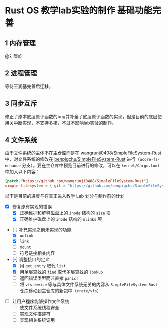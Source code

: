 # Rust OS 教学lab实验的制作 基础功能完善
## 1 内存管理
@刘辰屹
## 2 进程管理
等待王润基完善后迁移。
## 3 同步互斥
修正了原本底层原子函数的bug并补全了底层原子函数的实现，但是目前的底层使用关中断实现，不支持多核，不过不影响lab实验的制作。
## 4 文件系统

由于文件系统的主体不在主仓库而是在 [wangrunji0408/SimpleFileSystem-Rust](https://github.com/wangrunji0408/SimpleFileSystem-Rust) 中，对文件系统的修改在 [benpigchu/SimpleFileSystem-Rust](https://github.com/benpigchu/SimpleFileSystem-Rust) 进行（`ucore-fs-enhance` 分支）。要在主仓库中预览目前进行的修改，可以在 `kernel/Cargo.toml` 中加入以下内容：
```toml
[patch."https://github.com/wangrunji0408/SimpleFileSystem-Rust"]
simple-filesystem = { git = "https://github.com/benpigchu/SimpleFileSystem-Rust", branch="ucore-fs-enhance" }
```

以下是目前的进度与在真正进入教学 Lab 划分与制作前的计划

- [x] 修复原有实现的错误
	- [x] 正确维护和解释磁盘上的 `inode` 结构的 `size` 项
	- [x] 正确维护磁盘上的 `inode` 结构的 `nlinks` 项
- [-] 补充实现之前未实现的功能
	- [x] `unlink`
	- [x] `link`
	- [ ] `mount`
	- [ ] 符号链接相关内容
- [-] 调整接口的定义
	- [x] 用 `get_entry` 取代 `list`
	- [x] 用单层查找的 `find` 取代多层查找的 `lookup`
	- [ ] 返回错误类型而非直接 `panic!`
	- [ ] 将 `vfs` `device` 等与具体文件系统无关的内容从 `SimpleFileSystem-Rust` 仓库移动到主仓库的新包中（`crate/vfs`）
- [ ] 让用户程序能够操作文件系统
	- [ ] 使文件系统线程安全
	- [ ] 实现文件描述符
	- [ ] 实现相关系统调用

